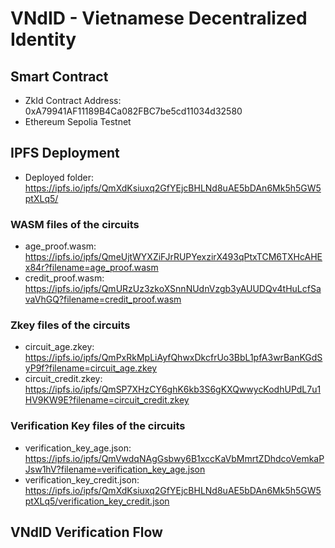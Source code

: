 # VNdID - Vietnamese Decentralized Identity

## Smart Contract

-   ZkId Contract Address: 0xA79941AF11189B4Ca082FBC7be5cd11034d32580
-   Ethereum Sepolia Testnet

## IPFS Deployment

-   Deployed folder: https://ipfs.io/ipfs/QmXdKsiuxq2GfYEjcBHLNd8uAE5bDAn6Mk5h5GW5ptXLq5/

### WASM files of the circuits

-   age_proof.wasm: https://ipfs.io/ipfs/QmeUjtWYXZiFJrRUPYexzirX493qPtxTCM6TXHcAHEx84r?filename=age_proof.wasm
-   credit_proof.wasm: https://ipfs.io/ipfs/QmURzUz3zkoXSnnNUdnVzgb3yAUUDQv4tHuLcfSavaVhGQ?filename=credit_proof.wasm

### Zkey files of the circuits

-   circuit_age.zkey: https://ipfs.io/ipfs/QmPxRkMpLiAyfQhwxDkcfrUo3BbL1pfA3wrBanKGdSyP9f?filename=circuit_age.zkey
-   circuit_credit.zkey: https://ipfs.io/ipfs/QmSP7XHzCY6ghK6kb3S6gKXQwwycKodhUPdL7u1HV9KW9E?filename=circuit_credit.zkey

### Verification Key files of the circuits

-   verification_key_age.json: https://ipfs.io/ipfs/QmVwdqNAgGsbwy6B1xccKaVbMmrtZDhdcoVemkaPJsw1hV?filename=verification_key_age.json
-   verification_key_credit.json: https://ipfs.io/ipfs/QmXdKsiuxq2GfYEjcBHLNd8uAE5bDAn6Mk5h5GW5ptXLq5/verification_key_credit.json

## VNdID Verification Flow
